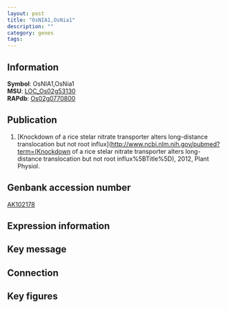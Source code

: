 ```yaml
---
layout: post
title: "OsNIA1,OsNia1"
description: ""
category: genes
tags: 
---
```


## Information
__Symbol__: OsNIA1,OsNia1  
__MSU__: [LOC_Os02g53130](http://rice.plantbiology.msu.edu/cgi-bin/ORF_infopage.cgi?orf=LOC_Os02g53130)  
__RAPdb__: [Os02g0770800](http://rapdb.dna.affrc.go.jp/viewer/gbrowse_details/irgsp1?name=Os02g0770800)  

## Publication
1. [Knockdown of a rice stelar nitrate transporter alters long-distance translocation but not root influx](http://www.ncbi.nlm.nih.gov/pubmed?term=(Knockdown of a rice stelar nitrate transporter alters long-distance translocation but not root influx%5BTitle%5D), 2012, Plant Physiol.

## Genbank accession number
[AK102178](http://www.ncbi.nlm.nih.gov/nuccore/AK102178)

## Expression information

## Key message

## Connection

## Key figures


